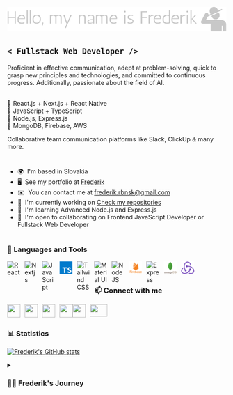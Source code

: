 [![Header](https://github.com/frdrk00/frdrk00/blob/main/hello-my-name-is-frederik-low-resolution-logo-color-on-transparent-background.png?raw=true "Header")](https://github.com/frdrk00)

**<h2 align="left">`< Fullstack Web Developer />`</h2>**

Proficient in effective communication, adept at problem-solving, quick to grasp new principles and technologies, and committed to continuous progress. Additionally, passionate about the field of AI. <br /><br />

🔵 React.js + Next.js + React Native <br />
🔵 JavaScript + TypeScript <br />
🔵 Node.js, Express.js <br />
🔵 MongoDB, Firebase, AWS <br />

Collaborative team communication platforms like Slack, ClickUp & many more. <br />

#

* 🌍  I'm based in Slovakia
* 🖥️  See my portfolio at [Frederik](http://portfolio-frdrk00.vercel.app/)
* ✉️  You can contact me at [frederik.rbnsk@gmail.com](mailto:frederik.rbnsk@gmail.com)
* 🚀  I'm currently working on [Check my repositories](http://github.com/frdrk00?tab=repositories/)
* 🧠  I'm learning Advanced Node.js and Express.js
* 🤝  I'm open to collaborating on Frontend JavaScript Developer or Fullstack Web Developer 

#

### 🧰 Languages and Tools
<img align="left" alt="React" width="30" style="padding-right:10px;" src="https://cdn.jsdelivr.net/gh/devicons/devicon/icons/react/react-original.svg" />
<img align="left" alt="Nextjs" width="30" style="padding-right:10px;" 
     src="https://raw.githubusercontent.com/danielcranney/readme-generator/main/public/icons/skills/nextjs-colored.svg" />
<img align="left" alt="JavaScript" width="30" style="padding-right:10px;" src="https://cdn.jsdelivr.net/gh/devicons/devicon/icons/javascript/javascript-plain.svg" />
<img align="left" alt="TypeScript" width="30" style="padding-right:10px;" 
     src="https://raw.githubusercontent.com/devicons/devicon/v2.15.1/icons/typescript/typescript-original.svg" />
<img align="left" alt="Tailwind CSS" width="30" style="padding-right:10px;"      
     src="https://raw.githubusercontent.com/danielcranney/readme-generator/main/public/icons/skills/tailwindcss-colored.svg" />
<img align="left" alt="Material UI" width="30" style="padding-right:10px;"      
     src="https://raw.githubusercontent.com/danielcranney/readme-generator/main/public/icons/skills/materialui-colored.svg" />
<img align="left" alt="NodeJS" width="30" style="padding-right:10px;" src="https://cdn.jsdelivr.net/gh/devicons/devicon/icons/nodejs/nodejs-original.svg" />
<img align="left" alt="Firebase" width="30" style="padding-right:10px;" 
     src="https://raw.githubusercontent.com/devicons/devicon/v2.15.1/icons/firebase/firebase-plain-wordmark.svg" />
<img align="left" alt="Express" width="30" style="padding-right:10px;"
     src="https://raw.githubusercontent.com/danielcranney/readme-generator/main/public/icons/skills/express-colored.svg" />
<img align="left" alt="MongoDB" width="30" style="padding-right:10px;" 
     src="https://raw.githubusercontent.com/devicons/devicon/v2.15.1/icons/mongodb/mongodb-original-wordmark.svg" />
<img align="left" alt="Redux" width="30" style="padding-right:10px;" 
     src="https://raw.githubusercontent.com/devicons/devicon/v2.15.1/icons/redux/redux-original.svg" />
<br />

#

### 📫 Connect with me
<a href="https://www.linkedin.com/in/frederik-rbnsk" target="_blank" rel="noreferrer"><img align="left" src="https://raw.githubusercontent.com/danielcranney/readme-generator/main/public/icons/socials/linkedin.svg" width="30" height="30" style="padding-right:10px;" /></a> 
<a href="https://discord.com/users/523213617089216532" target="_blank" rel="noreferrer"><img align="left" src="https://raw.githubusercontent.com/danielcranney/readme-generator/main/public/icons/socials/discord.svg" width="30" height="30" style="padding-right:10px;" /></a>
<a href="https://www.facebook.com/freddy.fisher" target="_blank" rel="noreferrer"><img align="left" src="https://raw.githubusercontent.com/danielcranney/readme-generator/main/public/icons/socials/facebook.svg" width="30" height="30" style="padding-right:10px;" /></a> 
<a href="https://www.github.com/frdrk00" target="_blank" rel="noreferrer"><img align="left" src="https://raw.githubusercontent.com/danielcranney/readme-generator/main/public/icons/socials/github.svg" width="30" height="30" /></a> 
<a href="https://www.twitter.com/Freeeeeeddy" target="_blank" rel="noreferrer"><img align="left" src="https://raw.githubusercontent.com/danielcranney/readme-generator/main/public/icons/socials/twitter.svg" width="30" height="30" style="padding-right:10px;" /></a> 
<a href="frederik.rbnsk@gmail.com" target="_blank" rel="noreferrer"><img align="left" src="https://upload.wikimedia.org/wikipedia/commons/thumb/7/7e/Gmail_icon_%282020%29.svg/512px-Gmail_icon_%282020%29.svg.png?20221017173631" width="40" height="28" style="padding-right:10px;" /></a>
<br />

#

<h3 align="left">📊 Statistics</h3>

<a href="http://www.github.com/frdrk00"><img src="https://github-readme-stats.vercel.app/api?username=frdrk00&show_icons=true&hide=&count_private=true&title_color=0891b2&text_color=ffffff&icon_color=0891b2&bg_color=1c1917&hide_border=true&show_icons=true" alt="Frederik's GitHub stats" /></a>

<details>
 <summary><h3>👨‍💻 Frederik's Journey</h3></summary>
   I am a 28-year-old Slovakian who discovered a new passion in life. It is programming and learning new technologies.

   This flexible online job offers me the freedom and time to code, to which I am devoting most of my energy, as I see great importance in this skill.

   I would love to meet new ambitious people in the coding field with whom we can move forward and create something significant together.


<!---
frdrk00/frdrk00 is a ✨ special ✨ repository because its `README.md` (this file) appears on your GitHub profile.
You can click the Preview link to take a look at your changes.
- 👋 Hi, I’m @frdrk00
- 👀 I’m interested in ...
- 🌱 I’m currently learning ...
- 💞️ I’m looking to collaborate on ...
- 📫 How to reach me ...
--->
